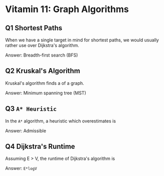 # Vitamin 11: Graph Algorithms

## Q1 Shortest Paths

When we have a single target in mind for shortest paths, we would usually rather use over Dijkstra's algorithm.

Answer: Breadth-first search (BFS)

## Q2 Kruskal's Algorithm

Kruskal's algorithm finds a  of a graph.

Answer: Minimum spanning tree (MST)

## Q3 `A* Heuristic`

In the `A*` algorithm, a heuristic which overestimates is

Answer: Admissible

## Q4 Dijkstra's Runtime

Assuming E > V, the runtime of Dijkstra's algorithm is

Answer: `E*logV`
